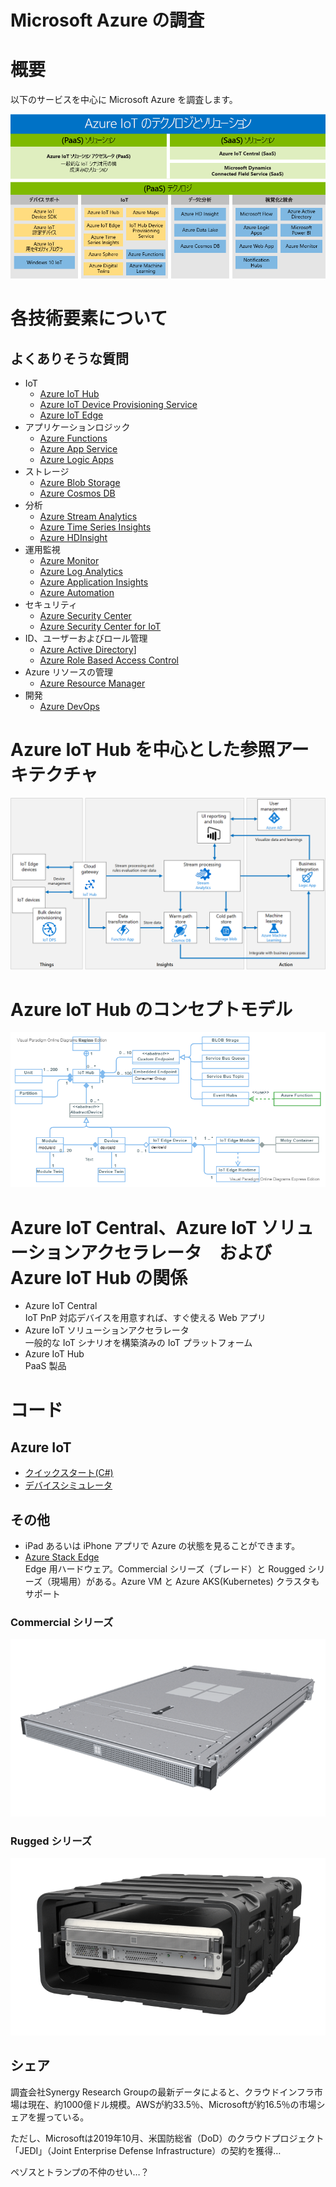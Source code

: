 # Microsoft Azure の調査

# 概要

以下のサービスを中心に Microsoft Azure を調査します。

![Azure IoT Solution Technology](paas-saas-technologies-solutions.png)

# 各技術要素について

## よくありそうな質問

- IoT
    - [Azure IoT Hub](iot-hub/00-FAQ.md)
    - [Azure IoT Device Provisioning Service](iot-hub-device-provisioning-service/00-FAQ.md)
    - [Azure IoT Edge](iot-edge/00-FAQ.md)
- アプリケーションロジック
    - [Azure Functions](functions/00-FAQ.md)
    - [Azure App Service](app-service/00-FAQ.md)
    - [Azure Logic Apps](logic-apps/00-FAQ.md)
- ストレージ
    - [Azure Blob Storage](blob-storage/00-FAQ.md)
    - [Azure Cosmos DB](cosmos-db/00-FAQ.md)
- 分析
    - [Azure Stream Analytics](stream-analytics/00-FAQ.md)
    - [Azure Time Series Insights](time-series-insights/00-FAQ.md)
    - [Azure HDInsight](hd-insight/00-FAQ.md)
- 運用監視
    - [Azure Monitor](monitor/00-FAQ.md)
    - [Azure Log Analytics](log-analytics/00-FAQ.md)
    - [Azure Application Insights](application-insights/00-FAQ.md)
    - [Azure Automation](automation/00-FAQ.md)
- セキュリティ
    - [Azure Security Center](security-center/00-FAQ.md)
    - [Azure Security Center for IoT](asc-for-iot/00-FAQ.md)
- ID、ユーザーおよびロール管理
    - [Azure Active Directory](azure-ad/00-FAQ.md)]
    - [Azure Role Based Access Control](rbac/00-FAQ.md)
- Azure リソースの管理
    - [Azure Resource Manager](resource-manager/00-FAQ.md)
- 開発
    - [Azure DevOps](devops/01-Documents.md)


# Azure IoT Hub を中心とした参照アーキテクチャ

![Azure IoT Hub Reference Archtecture](iot.png)

# Azure IoT Hub のコンセプトモデル

![Azure IoT Hub のコンセプトモデル](azure-iot-hub-concept-model.vpd.png)

# Azure IoT Central、Azure IoT ソリューションアクセラレータ　および Azure IoT Hub の関係

- Azure IoT Central <br />IoT PnP 対応デバイスを用意すれば、すぐ使える Web アプリ
- Azure IoT ソリューションアクセラレータ<br />一般的な IoT シナリオを構築済みの IoT プラットフォーム
- Azure IoT Hub <br />PaaS 製品

# コード

## Azure IoT

- [クイックスタート(C#)](http://158.201.117.62/gitbucket/p0075317/azure-iot-samples-csharp-master)
- [デバイスシミュレータ](http://158.201.117.62/gitbucket/p0075317/device-simulation-dotnet)

## その他

- iPad あるいは iPhone アプリで Azure の状態を見ることができます。
- [Azure Stack Edge](https://azure.microsoft.com/ja-jp/services/databox/edge/)<br />Edge 用ハードウェア。Commercial シリーズ（ブレード）と Rougged シリーズ（現場用）がある。Azure VM と Azure AKS(Kubernetes) クラスタもサポート

### Commercial シリーズ

![Commercialシリーズ](commercial.png)

### Rugged シリーズ

![Rugged シリーズ](rugged.png)

## シェア

調査会社Synergy Research Groupの最新データによると、クラウドインフラ市場は現在、約1000億ドル規模。AWSが約33.5％、Microsoftが約16.5％の市場シェアを握っている。

ただし、Microsoftは2019年10月、米国防総省（DoD）のクラウドプロジェクト「JEDI」（Joint Enterprise Defense Infrastructure）の契約を獲得…

ペゾスとトランプの不仲のせい…？